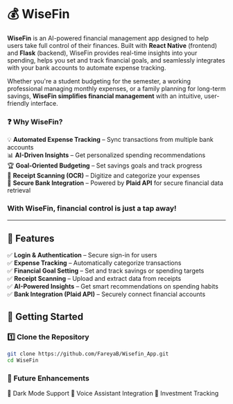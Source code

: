 # 💰 **WiseFin** 
**WiseFin** is an AI-powered financial management app designed to help users take full control of their finances. Built with **React Native** (frontend) and **Flask** (backend), WiseFin provides real-time insights into your spending, helps you set and track financial goals, and seamlessly integrates with your bank accounts to automate expense tracking.  

Whether you're a student budgeting for the semester, a working professional managing monthly expenses, or a family planning for long-term savings, **WiseFin simplifies financial management** with an intuitive, user-friendly interface.  

### ❓ **Why WiseFin?**
💡 **Automated Expense Tracking** – Sync transactions from multiple bank accounts  
📊 **AI-Driven Insights** – Get personalized spending recommendations  
🏆 **Goal-Oriented Budgeting** – Set savings goals and track progress  
🧾 **Receipt Scanning (OCR)** – Digitize and categorize your expenses  
🔐 **Secure Bank Integration** – Powered by **Plaid API** for secure financial data retrieval  

### With WiseFin, financial control is just a tap away!
---

## 📌 Features  
✅ **Login & Authentication** – Secure sign-in for users  
✅ **Expense Tracking** – Automatically categorize transactions  
✅ **Financial Goal Setting** – Set and track savings or spending targets  
✅ **Receipt Scanning** – Upload and extract data from receipts  
✅ **AI-Powered Insights** – Get smart recommendations on spending habits  
✅ **Bank Integration (Plaid API)** – Securely connect financial accounts  


## 🚀 Getting Started  

### 1️⃣ Clone the Repository  
```bash
git clone https://github.com/FareyaB/Wisefin_App.git
cd WiseFin 
```


### 📝 Future Enhancements
🔹 Dark Mode Support
🔹 Voice Assistant Integration
🔹 Investment Tracking
